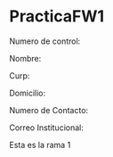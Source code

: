 # PracticaFW1

Numero de control:

Nombre:

Curp:

Domicilio:

Numero de Contacto:

Correo Institucional:

Esta es la rama 1
